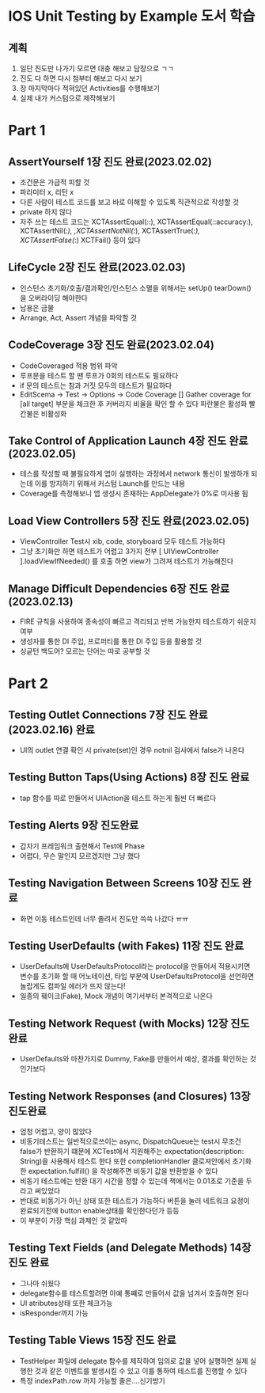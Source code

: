 
#  IOS Unit Testing by Example 도서 학습

## 계획
1. 일단 진도만 나가기 모르면 대충 해보고 담장으로 ㄱㄱ
2. 진도 다 하면 다시 첨부터 해보고 다시 보기
3. 장 마지막마다 적혀있던 Activities를 수행해보기
4. 실제 내가 커스텀으로 제작해보기

# Part 1

## AssertYourself 1장 진도 완료(2023.02.02)
- 조건문은 가급적 피할 것
- 파라미터 x, 리턴 x
- 다른 사람이 테스트 코드를 보고 바로 이해할 수 있도록 직관적으로 작성할 것
- private 하지 않다
- 자주 쓰는 테스트 코드는 XCTAssertEqual(_:_:), XCTAssertEqual(_:_:accuracy:), XCTAssertNil(_:), ,XCTAssertNotNil(_:), XCTAssertTrue(_:), XCTAssertFalse(_:) XCTFail() 등이 있다
 
## LifeCycle 2장 진도 완료(2023.02.03)
- 인스턴스 초기화/호출/결과확인/인스턴스 소멸을 위해서는 setUp() tearDown()을 오버라이딩 해야한다
- 남용은 금물 
- Arrange, Act, Assert 개념을 파악할 것

## CodeCoverage 3장 진도 완료(2023.02.04)
- CodeCoveraged 적용 범위 파악
- 루프문을 테스트 할 땐 루프가 0회의 테스트도 필요하다
- if 문의 테스트는 참과 거짓 모두의 테스트가 필요하다
- EditScema -> Test -> Options -> Code Coverage [] Gather coverage for [all target] 부분을 체크한 후 커버리지 비율을 확인 할 수 있다 파란불은 활성화 빨간불은 비활성화   

## Take Control of Application Launch 4장 진도 완료(2023.02.05)
- 테스를 작성할 때 불필요하게 앱이 실행하는 과정에서 network 통신이 발생하개 되는데 이를 방지하기 위해서 커스텀 Launch를 만드는 내용
- Coverage를 측정해보니 앱 생성시 존재하는 AppDelegate가 0%로 미사용 됨

## Load View Controllers 5장 진도 완료(2023.02.05)
- ViewController Test시 xib, code, storyboard 모두 테스트 가능하다
- 그냥 초기화만 하면 테스트가 어렵고 3가지 전부  [ UIViewController ].loadViewIfNeeded() 를 호출 하면 view가 그려져 테스트가 가능해진다

## Manage Difficult Dependencies 6장 진도 완료(2023.02.13)
- FIRE 규칙을 사용하여 종속성이 빠르고 격리되고 반복 가능한지 테스트하기 쉬운지 여부
- 생성자를 통한 DI 주입, 프로퍼티를 통한 DI 주입 등을 활용할 것
- 싱긑턴 백도어? 모르는 단어는 따로 공부할 것


# Part 2

## Testing Outlet Connections 7장 진도 완료 (2023.02.16) 완료
- UI의 outlet 연결 확인 시 private(set)인 경우 notnil 검사에서 false가 나온다
 
## Testing Button Taps(Using Actions) 8장 진도 완료
- tap 함수를 따로 만들어서 UIAction을 테스트 하는게 훨씬 더 빠르다

## Testing Alerts 9장 진도완료
- 갑자기 프레임워크 출현해서 Test에 Phase
- 어렵다, 무슨 말인지 모르겠지만 그냥 했다

## Testing Navigation Between Screens 10장 진도 완료
- 화면 이동 테스트인데 너무 졸려서 진도만 쓱쓱 나갔다 ㅠㅠ

## Testing UserDefaults (with Fakes) 11장 진도 완료
- UserDefaults에 UserDefaultsProtocol라는 protocol을 만들어서 적용시키면 변수를 초기화 할 때 어노테이션, 타입 부분에 UserDefaultsProtocol을 선언하면 놀랍게도 컴파일 에러가 뜨지 않는다!
- 일종의 훼이크(Fake), Mock 개념이 여기서부터 본격적으로 나온다 

## Testing Network Request (with Mocks) 12장 진도완료
- UserDefaults와 마찬가지로 Dummy, Fake를 만들어서 예상, 결과를 확인하는 것인가보다

## Testing Network Responses (and Closures) 13장 진도완료
- 엄청 어렵고, 양이 많았다
- 비동기테스트는 일반적으로쓰이는 async, DispatchQueue는 test시 무조건 false가 반환하기 떄문에 XCTest에서 지원해주는  expectation(description: String)을 사용해서 테스트 한다 또한 completionHandler 클로져안에서 초기화한 expectation.fulfill() 을 작성해주면 비동기 값을 반환받을 수 있다
- 비동기 테스트에는 반환 대기 시간을 정할 수 있는데 책에서는 0.01초로 기준을 두라고 써있었다
- 반대로 비동기가 아닌 상태 또한 테스트가 가능하다 버튼을 눌러 네트워크 요정이 완료되기전에 button enable상태를 확인한다던가 등등
- 이 부분이 가장 핵심 과제인 것 같았따

## Testing Text Fields (and Delegate Methods) 14장 진도 완료
- 그나마 쉬웠다
- delegate함수를 테스트할려면 아예 통쨰로 만들어서 값을 넘겨서 호출하면 된다
- UI atributes상태 또한 체크가능
- isResponder까지 가능

## Testing Table Views 15장 진도 완료
- TestHelper 파일에 delegate 함수를 제작하여 임의로 값을 넣어 실행하면 실제 실행한 것과 같은 이벤트를 발생시킬 수 있고 이를 통하여 테스트를 진행할 수 있다
- 특정 indexPath.row 까지 가능할 줄은....신기방기
